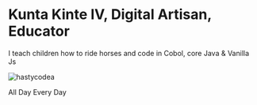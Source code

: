 <h1>Kunta Kinte IV, Digital Artisan, Educator</h1>
<p> I teach children how to ride horses and code in Cobol, core Java & Vanilla Js</p>
<p><img align="center" src="https://github-readme-streak-stats.herokuapp.com/?user=hastycodea&" alt="hastycodea" /></p>
<p>All Day Every Day</p>
